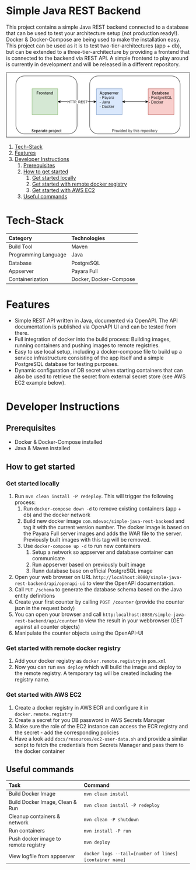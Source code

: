 # Simple Java REST Backend <!-- omit in toc -->

This project contains a simple Java REST backend connected to a database that can be used to test your architecture
setup (not production ready!). Docker & Docker-Compose are being used to make the installation easy. This project can be
used as it is to test two-tier-architectures (app + db), but can be extended to a three-tier-architecture by providing a
frontend that is connected to the backend via REST API. A simple frontend to play around is currently in development and
will be released in a different repository.

![Architecture Diagram](./docs/resources/architecture-diagram.png)

1. [Tech-Stack](#tech-stack)
2. [Features](#features)
3. [Developer Instructions](#developer-instructions)
   1. [Prerequisites](#prerequisites)
   2. [How to get started](#how-to-get-started)
      1. [Get started locally](#get-started-locally)
      2. [Get started with remote docker registry](#get-started-with-remote-docker-registry)
      3. [Get started with AWS EC2](#get-started-with-aws-ec2)
   3. [Useful commands](#useful-commands)



# Tech-Stack

| Category             | Technologies           |
| :------------------- | :--------------------- |
| Build Tool           | Maven                  |
| Programming Language | Java                   |
| Database             | PostgreSQL             |
| Appserver            | Payara Full            |
| Containerization     | Docker, Docker-Compose |

# Features
- Simple REST API written in Java, documented via OpenAPI. The API documentation is published via OpenAPI UI and can be tested from there.
- Full integration of docker into the build process: Building images, running containers and pushing images to remote registries.
- Easy to use local setup, including a docker-compose file to build up a service infrastructure consisting of the app itself and a simple PostgreSQL database for testing purposes.
- Dynamic configuration of DB secret when starting containers that can also be used to retrieve the secret from external secret store (see AWS EC2 example below).

# Developer Instructions

## Prerequisites

- Docker & Docker-Compose installed
- Java & Maven installed

## How to get started

### Get started locally

1. Run `mvn clean install -P redeploy`. This will trigger the following process:
    1. Run `docker-compose down -d` to remove existing containers (app + db) and the docker network
    2. Build new docker image `com.mdevoc/simple-java-rest-backend` and tag it with the current version number. The
       docker image is based on the Payara Full server images and adds the WAR file to the server. Previously built
       images with this tag will be removed.
    3. Use `docker-compose up -d` to run new containers
        1. Setup a network so appserver and database container can communicate
        2. Run appserver based on previously built image
        3. Runn database base on official PostgreSQL image
2. Open your web browser on URL `http://localhost:8080/simple-java-rest-backend/api/openapi-ui` to view the OpenAPI
   documentation.
3. Call `PUT /schema` to generate the database schema based on the Java entity definitions
4. Create your first counter by calling `POST /counter` (provide the counter json in the request body)
5. You can open your browser and call `http:localhost:8080/simple-java-rest-backend/api/counter` to view the result in
   your webbrowser (GET against all counter objects)
6. Manipulate the counter objects using the OpenAPI-UI

### Get started with remote docker registry
1. Add your docker registry as `docker.remote.registry` in `pom.xml`
2. Now you can run `mvn deploy` which will build the image and deploy to the remote registry. A temporary tag will be created including the registry name.

### Get started with AWS EC2
1. Create a docker registry in AWS ECR and configure it in `docker.remote.registry`
2. Create a secret for you DB password in AWS Secrets Manager
3. Make sure the role of the EC2 instance can access the ECR registry and the secret - add the corresponding policies
4. Have a look add `docs/resources/ec2-user-data.sh` and provide a similar script to fetch the credentials from Secrets Manager and pass them to the docker container

## Useful commands

| Task                                 | Command                                                 |
| :----------------------------------- | :------------------------------------------------------ |
| Build Docker Image                   | `mvn clean install`                                     |
| Build Docker Image, Clean & Run      | `mvn clean install -P redeploy`                         |
| Cleanup containers & network         | `mvn clean -P shutdown`                                 |
| Run containers                       | `mvn install -P run`                                    |
| Push docker image to remote registry | `mvn deploy`                                            |
| View logfile from appserver          | `docker logs --tail=[number of lines] [container name]` |
